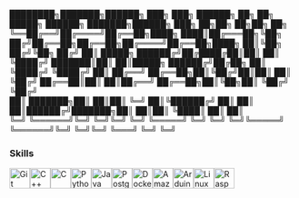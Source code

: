 ████████╗███████╗██████╗ ███╗   ███╗ ██████╗ ██╗   ██╗ █████╗ ██████╗ ███████╗██████╗ ███╗   ██╗██╗   ██╗██╗   ██╗
╚══██╔══╝██╔════╝██╔══██╗████╗ ████║██╔═══██╗╚██╗ ██╔╝██╔══██╗██╔══██╗██╔════╝██╔══██╗████╗  ██║╚██╗ ██╔╝╚██╗ ██╔╝
   ██║   █████╗  ██████╔╝██╔████╔██║██║   ██║ ╚████╔╝ ███████║██║  ██║█████╗  ██████╔╝██╔██╗ ██║ ╚████╔╝  ╚████╔╝ 
   ██║   ██╔══╝  ██╔══██╗██║╚██╔╝██║██║   ██║  ╚██╔╝  ██╔══██║██║  ██║██╔══╝  ██╔══██╗██║╚██╗██║  ╚██╔╝    ╚██╔╝  
   ██║   ███████╗██║  ██║██║ ╚═╝ ██║╚██████╔╝   ██║   ██║  ██║██████╔╝███████╗██║  ██║██║ ╚████║   ██║      ██║   
   ╚═╝   ╚══════╝╚═╝  ╚═╝╚═╝     ╚═╝ ╚═════╝    ╚═╝   ╚═╝  ╚═╝╚═════╝ ╚══════╝╚═╝  ╚═╝╚═╝  ╚═══╝   ╚═╝      ╚═╝   
                                                                                                                  
### Skills


<p align="left">
<a href="https://git-scm.com/" target="_blank" rel="noreferrer"><img src="https://raw.githubusercontent.com/danielcranney/readme-generator/main/public/icons/skills/git-colored.svg" width="36" height="36" alt="Git" /></a><a href="https://docs.microsoft.com/en-us/cpp/?view=msvc-170" target="_blank" rel="noreferrer"><img src="https://raw.githubusercontent.com/danielcranney/readme-generator/main/public/icons/skills/cplusplus-colored.svg" width="36" height="36" alt="C++" /></a><a href="https://docs.microsoft.com/en-us/cpp/?view=msvc-170" target="_blank" rel="noreferrer"><img src="https://raw.githubusercontent.com/danielcranney/readme-generator/main/public/icons/skills/c-colored.svg" width="36" height="36" alt="C" /></a><a href="https://www.python.org/" target="_blank" rel="noreferrer"><img src="https://raw.githubusercontent.com/danielcranney/readme-generator/main/public/icons/skills/python-colored.svg" width="36" height="36" alt="Python" /></a><a href="https://www.oracle.com/java/" target="_blank" rel="noreferrer"><img src="https://raw.githubusercontent.com/danielcranney/readme-generator/main/public/icons/skills/java-colored.svg" width="36" height="36" alt="Java" /></a><a href="https://www.postgresql.org/" target="_blank" rel="noreferrer"><img src="https://raw.githubusercontent.com/danielcranney/readme-generator/main/public/icons/skills/postgresql-colored.svg" width="36" height="36" alt="PostgreSQL" /></a><a href="https://www.docker.com/" target="_blank" rel="noreferrer"><img src="https://raw.githubusercontent.com/danielcranney/readme-generator/main/public/icons/skills/docker-colored.svg" width="36" height="36" alt="Docker" /></a><a href="https://aws.amazon.com" target="_blank" rel="noreferrer"><img src="https://raw.githubusercontent.com/danielcranney/readme-generator/main/public/icons/skills/aws-colored.svg" width="36" height="36" alt="Amazon Web Services" /></a><a href="https://store.arduino.cc/?gclid=Cj0KCQjw2eilBhCCARIsAG0Pf8uueBifykWcsSS4LPESeGQfxGVKJYnzV7bz471XfknQJy_1VINVWM8aAkLtEALw_wcB" target="_blank" rel="noreferrer"><img src="https://raw.githubusercontent.com/danielcranney/readme-generator/main/public/icons/skills/arduino-colored.svg" width="36" height="36" alt="Arduino" /></a><a href="https://www.linux.org" target="_blank" rel="noreferrer"><img src="https://raw.githubusercontent.com/danielcranney/readme-generator/main/public/icons/skills/linux-colored.svg" width="36" height="36" alt="Linux" /></a><a href="https://www.raspberrypi.org/" target="_blank" rel="noreferrer"><img src="https://raw.githubusercontent.com/danielcranney/readme-generator/main/public/icons/skills/raspberrypi-colored.svg" width="36" height="36" alt="Raspberry Pi" /></a></p>
